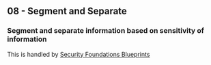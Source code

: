 ## 08 - Segment and Separate

### Segment and separate information based on sensitivity of information

This is handled by [Security Foundations Blueprints](https://cloud.google.com/architecture/security-foundations)
